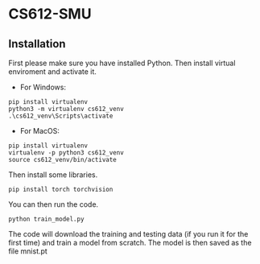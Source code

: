 # CS612-SMU

## Installation

First please make sure you have installed Python. Then install virtual enviroment and activate it.

- For Windows:

```
pip install virtualenv
python3 -m virtualenv cs612_venv
.\cs612_venv\Scripts\activate
```

- For MacOS:

```
pip install virtualenv
virtualenv -p python3 cs612_venv
source cs612_venv/bin/activate
```

Then install some libraries.

```
pip install torch torchvision
```

You can then run the code.

```
python train_model.py
```

The code will download the training and testing data (if you run it for the first time) and train a model from scratch. The model is then saved as the file mnist.pt
